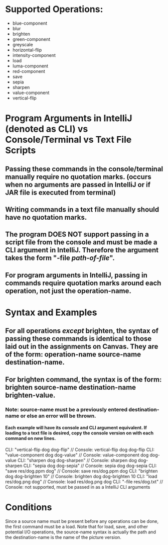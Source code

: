 # Supported Operations:

- blue-component
- blur
- brighten
- green-component
- greyscale
- horizontal-flip
- intensity-component
- load
- luma-component
- red-component
- save
- sepia
- sharpen
- value-component
- vertical-flip

# Program Arguments in IntelliJ (denoted as CLI) vs Console/Terminal vs Text File Scripts

## Passing these commands in the console/terminal manually require no quotation marks. (occurs when no arguments are passed in IntelliJ or if JAR file is executed from terminal)

## Writing commands in a text file manually should have no quotation marks.

## The program **DOES NOT** support passing in a script file from the console and must be made a CLI argument in IntelliJ. Therefore the argument takes the form "-file _path-of-file_".

## For program arguments in IntelliJ, passing in commands require quotation marks around each operation, not just the operation-name.

# Syntax and Examples

## For all operations _except_ brighten, the syntax of passing these commands is identical to those laid out in the assignments on Canvas. They are of the form: operation-name source-name destination-name.

## For **brighten** command, the syntax is of the form: brighten source-name destination-name brighten-value.

### Note: source-name must be a previously entered destination-name or else an error will be thrown.

#### Each example will have its console and CLI argument equivalent. If loading to a text file is desired, copy the console version on with each command on new lines.

CLI: "vertical-flip dog dog-flip" // Console: vertical-flip dog dog-flip
CLI: "value-component dog dog-value" // Console: value-component dog dog-value
CLI: "sharpen dog dog-sharpen" // Console: sharpen dog dog-sharpen
CLI: "sepia dog dog-sepia" // Console: sepia dog dog-sepia
CLI: "save res/dog.ppm dog" // Console: save res/dog.ppm dog
CLI: "brighten dog dog-brighten 10" // Console: brighten dog dog-brighten 10
CLI: "load res/dog.png dog" // Console: load res/dog.png dog
CLI: "-file res/dog.txt" // Console: not supported, must be passed in as a IntelliJ CLI arguments

# Conditions

Since a source name must be present before any operations can be done, the first command must be a load. Note that for load, save, and other potential I/O operations, the source-name syntax is actually the path and the destination-name is the name of the picture version.
